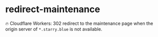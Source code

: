 # redirect-maintenance
🔥 Cloudflare Workers: 302 redirect to the maintenance page when the origin server of `*.starry.blue` is not available.
